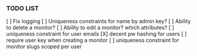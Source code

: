 ### TODO LIST

[ ] Fix logging
[ ] Uniqueness constraints for name by admin key?
[ ] Ability to delete a monitor?
[ ] Ability to edit a monitor? which attributes?
[ ] uniqueness constraint for user emails
[X] decent pw hashing for users
[ ] require user key when creating a monitor
[ ] uniqueness constraint for monitor slugs scoped per user
